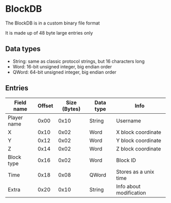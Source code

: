 # BlockDB
The BlockDB is in a custom binary file format

It is made up of 48 byte large entries only

## Data types
- String: same as classic protocol strings, but 16 characters long
- Word: 16-bit unsigned integer, big endian order
- QWord: 64-bit unsigned integer, big endian order

## Entries
| Field name  | Offset | Size (Bytes) | Data type | Info                    |
| ----------- | ------ | ------------ | --------- | ----------------------- |
| Player name | 0x00   | 0x10         | String    | Username                |
| X           | 0x10   | 0x02         | Word      | X block coordinate      |
| Y           | 0x12   | 0x02         | Word      | Y block coordinate      |
| Z           | 0x14   | 0x02         | Word      | Z block coordinate      |
| Block type  | 0x16   | 0x02         | Word      | Block ID                |
| Time        | 0x18   | 0x08         | QWord     | Stores as a unix time   |
| Extra       | 0x20   | 0x10         | String    | Info about modification |
